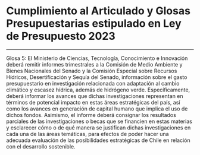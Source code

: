 # Cumplimiento al Articulado y Glosas Presupuestarias estipulado en Ley de Presupuesto 2023
---


Glosa 5: El Ministerio de Ciencias, Tecnología, Conocimiento e Innovación deberá remitir informes trimestrales a la Comisión de Medio Ambiente y Bienes Nacionales del Senado y la Comisión Especial sobre Recursos Hídricos, Desertificación y Sequía del Senado, información sobre el gasto presupuestario en investigación relacionada con adaptación al cambio climático y escasez hídrica, además de hidrógeno verde. Específicamente, deberá informar los avances que dichas investigaciones representan en términos de potencial impacto en estas áreas estratégicas del país, así como los avances en generación de capital humano que implica el uso de dichos fondos. Asimismo, el informe deberá consignar los resultados parciales de las investigaciones o becas que se financien en estas materias y esclarecer cómo o de qué manera se justifican dichas investigaciones en cada una de las áreas temáticas, para efectos de poder hacer una adecuada evaluación de las posibilidades estratégicas de Chile en relación con el desarrollo sostenible.	 	
